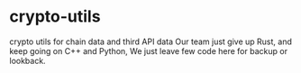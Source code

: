 # crypto-utils
crypto utils for chain data and third API data
Our team just give up Rust, and keep going on C++ and Python, We just leave few code here for backup or lookback.
